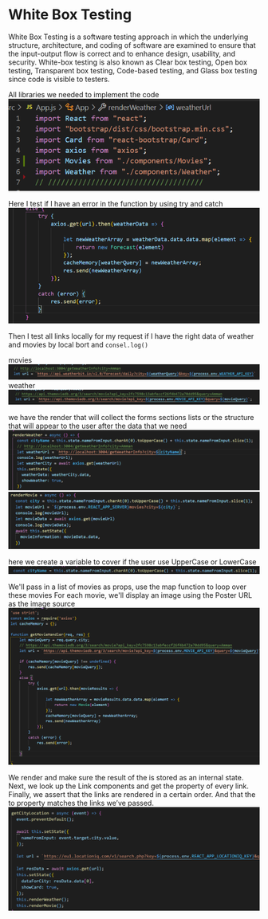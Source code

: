 # White Box Testing 

White Box Testing is a software testing approach in which the underlying structure, architecture, and coding of software are examined to ensure that the input-output flow is correct and to enhance design, usability, and security. White-box testing is also known as Clear box testing, Open box testing, Transparent box testing, Code-based testing, and Glass box testing since code is visible to testers.

All libraries we needed to implement the code
![2](img/2.png)

Here I test if I have an error in the function by using try and catch
![5](img/5.png)

Then I test all links locally for my request if I have the right data of weather and movies by local bort and `consel.log()` 

movies
![6](img/6.png)
weather
![7](img/7.png)

we have the render  that will collect the forms sections lists or the structure that will appear to the user after the data that we need
![2](img/3.png)
![4](img/4.png)



here we create a variable to cover if the user use UpperCase or LowerCase
![8](img/8.png)


We'll pass in a list of movies as props, use the map function to loop over these movies For each movie, we'll display an image using the Poster URL as the image source
![9](img/9.png)


We render and make sure the result of the is stored as an internal state. Next, we look up the Link components and get the property of every link.
Finally, we assert that the links are rendered in a certain order. And that the to property matches the links we’ve passed.
![10](img/10.png)
